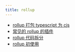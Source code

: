 ```yaml
---
title: rollup
---
```


- [rollup 打包 typescript 为 cjs](./rollup-typescript.md)
- [常见的 rollup 的插件](./rollup-plugin.md)
- [rollup 代码拆分](./2-rollup-code-split.md)
- [rollup 初使用](./1-rollup-base.md)
